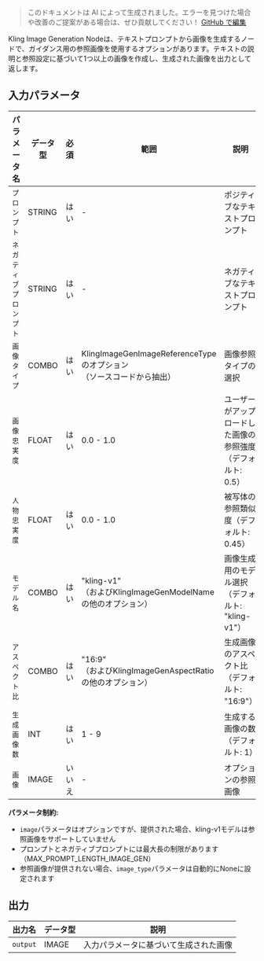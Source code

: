 > このドキュメントは AI によって生成されました。エラーを見つけた場合や改善のご提案がある場合は、ぜひ貢献してください！ [GitHub で編集](https://github.com/Comfy-Org/embedded-docs/blob/main/comfyui_embedded_docs/docs/KlingImageGenerationNode/ja.md)

Kling Image Generation Nodeは、テキストプロンプトから画像を生成するノードで、ガイダンス用の参照画像を使用するオプションがあります。テキストの説明と参照設定に基づいて1つ以上の画像を作成し、生成された画像を出力として返します。

## 入力パラメータ

| パラメータ名 | データ型 | 必須 | 範囲 | 説明 |
|-----------|-----------|----------|-------|-------------|
| `プロンプト` | STRING | はい | - | ポジティブなテキストプロンプト |
| `ネガティブプロンプト` | STRING | はい | - | ネガティブなテキストプロンプト |
| `画像タイプ` | COMBO | はい | KlingImageGenImageReferenceTypeのオプション<br>（ソースコードから抽出） | 画像参照タイプの選択 |
| `画像忠実度` | FLOAT | はい | 0.0 - 1.0 | ユーザーがアップロードした画像の参照強度（デフォルト: 0.5） |
| `人物忠実度` | FLOAT | はい | 0.0 - 1.0 | 被写体の参照類似度（デフォルト: 0.45） |
| `モデル名` | COMBO | はい | "kling-v1"<br>（およびKlingImageGenModelNameの他のオプション） | 画像生成用のモデル選択（デフォルト: "kling-v1"） |
| `アスペクト比` | COMBO | はい | "16:9"<br>（およびKlingImageGenAspectRatioの他のオプション） | 生成画像のアスペクト比（デフォルト: "16:9"） |
| `生成画像数` | INT | はい | 1 - 9 | 生成する画像の数（デフォルト: 1） |
| `画像` | IMAGE | いいえ | - | オプションの参照画像 |

**パラメータ制約:**

- `image`パラメータはオプションですが、提供された場合、kling-v1モデルは参照画像をサポートしていません
- プロンプトとネガティブプロンプトには最大長の制限があります（MAX_PROMPT_LENGTH_IMAGE_GEN）
- 参照画像が提供されない場合、`image_type`パラメータは自動的にNoneに設定されます

## 出力

| 出力名 | データ型 | 説明 |
|-------------|-----------|-------------|
| `output` | IMAGE | 入力パラメータに基づいて生成された画像 |

